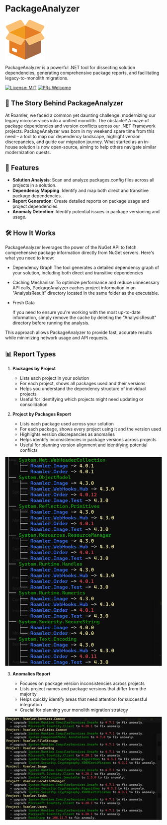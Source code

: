 # PackageAnalyzer

![PackageAnalyzer Logo](/content/logo.png)


PackageAnalyzer is a powerful .NET tool for dissecting solution dependencies, generating comprehensive package reports, and facilitating legacy-to-monolith migrations.


[![License: MIT](https://img.shields.io/badge/License-MIT-yellow.svg)](https://opensource.org/licenses/MIT)
[![PRs Welcome](https://img.shields.io/badge/PRs-welcome-brightgreen.svg?style=flat-square)](http://makeapullrequest.com)

## 📖 The Story Behind PackageAnalyzer
At Roamler, we faced a common yet daunting challenge: modernizing our legacy microservices into a unified monolith. The obstacle? A maze of package dependencies and version conflicts across our .NET Framework projects. PackageAnalyzer was born in my weekend spare time from this need – a tool to map our dependency landscape, highlight version discrepancies, and guide our migration journey. What started as an in-house solution is now open-source, aiming to help others navigate similar modernization quests.

## 🚀 Features

- **Solution Analysis**: Scan and analyze packages.config files across all projects in a solution.
- **Dependency Mapping**: Identify and map both direct and transitive package dependencies.
- **Report Generation**: Create detailed reports on package usage and project dependencies.
- **Anomaly Detection**: Identify potential issues in package versioning and usage.

## 🛠️ How It Works
PackageAnalyzer leverages the power of the NuGet API to fetch comprehensive package information directly from NuGet servers. Here's what you need to know:

* Dependency Graph
    The tool generates a detailed dependency graph of your solution, including both direct and transitive dependencies

* Caching Mechanism
    To optimize performance and reduce unnecessary API calls, PackageAnalyzer caches project information in an "AnalysisResult" directory located in the same folder as the executable.

* Fresh Data

    If you need to ensure you're working with the most up-to-date information, simply remove the cache by deleting the "AnalysisResult" directory before running the analysis.

This approach allows PackageAnalyzer to provide fast, accurate results while minimizing network usage and API requests.

## 📊 Report Types

1. **Packages by Project**

    * Lists each project in your solution
    * For each project, shows all packages used and their versions
    * Helps you understand the dependency structure of individual projects
    * Useful for identifying which projects might need updating or consolidation


2. **Project by Packages Report**

    * Lists each package used across your solution
    * For each package, shows every project using it and the version used
    * Highlights version discrepancies as anomalies
    * Helps identify inconsistencies in package versions across projects
    * Useful for planning version alignment and identifying potential conflicts

![PackageByProject](content/PackageByProject.png)

3. **Anomalies Report**

    * Focuses on package version inconsistencies across projects
    * Lists project names and package versions that differ from the majority
    * Helps quickly identify areas that need attention for successful integration
    * Crucial for planning your monolith migration strategy

![Anomalies](/content/AnomaliesReport.png)